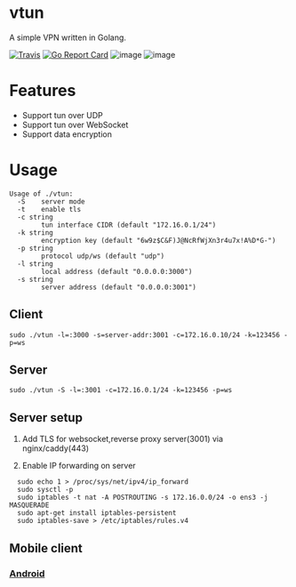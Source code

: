# vtun

A simple VPN written in Golang.  

[![Travis](https://travis-ci.com/net-byte/vtun.svg?branch=master)](https://github.com/net-byte/vtun)
[![Go Report Card](https://goreportcard.com/badge/github.com/net-byte/vtun)](https://goreportcard.com/report/github.com/net-byte/vtun)
![image](https://img.shields.io/badge/License-MIT-orange)
![image](https://img.shields.io/badge/License-Anti--996-red)

# Features
* Support tun over UDP
* Support tun over WebSocket
* Support data encryption

# Usage  

```
Usage of ./vtun:
  -S    server mode
  -t    enable tls
  -c string
        tun interface CIDR (default "172.16.0.1/24")
  -k string
        encryption key (default "6w9z$C&F)J@NcRfWjXn3r4u7x!A%D*G-")
  -p string
        protocol udp/ws (default "udp")
  -l string
        local address (default "0.0.0.0:3000")
  -s string
        server address (default "0.0.0.0:3001")
```  

## Client

```
sudo ./vtun -l=:3000 -s=server-addr:3001 -c=172.16.0.10/24 -k=123456 -p=ws

```

## Server

```
sudo ./vtun -S -l=:3001 -c=172.16.0.1/24 -k=123456 -p=ws

```

## Server setup

1. Add TLS for websocket,reverse proxy server(3001) via nginx/caddy(443)

2. Enable IP forwarding on server

```
  sudo echo 1 > /proc/sys/net/ipv4/ip_forward
  sudo sysctl -p
  sudo iptables -t nat -A POSTROUTING -s 172.16.0.0/24 -o ens3 -j MASQUERADE
  sudo apt-get install iptables-persistent
  sudo iptables-save > /etc/iptables/rules.v4
```

## Mobile client

### [Android](https://github.com/net-byte/vTunnel)

